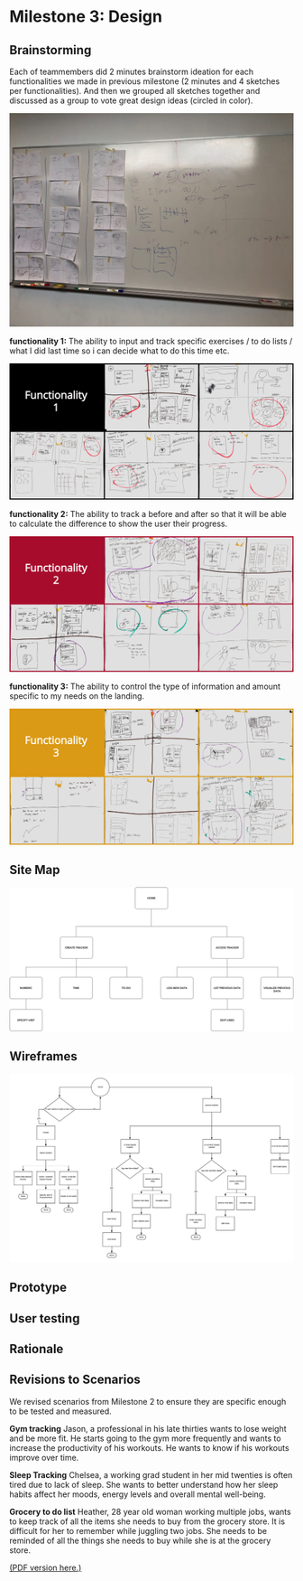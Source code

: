 # Milestone 3: Design

## Brainstorming

Each of teammembers did 2 minutes brainstorm ideation for each functionalities we made in previous milestone (2 minutes and 4 sketches per functionalities). And then we grouped all sketches together and discussed as a group to vote great design ideas (circled in color). 

![](brainstorm/brainstorm.jpeg)

<div class='page-break'></div>

**functionality 1:**
The ability to input and track specific exercises / to do lists / what I did last time so i can decide what to do this time etc. 

![](brainstorm/Functionality-1.png)

<div class='page-break'></div>

**functionality 2:**
The ability to track a before and after so that it will be able to calculate the difference to show the user their progress.

![](brainstorm/Functionality-2.png)

<div class='page-break'></div>


**functionality 3:**
 The ability to control the type of information and amount specific to my needs on the landing. 

![](brainstorm/Functionality-3.png)

<div class='page-break'></div>

## Site Map
![](SiteMap.jpg)
<div class='page-break'></div>

## Wireframes
![](Wireframe.png)
<div class='page-break'></div>


## Prototype



## User testing




## Rationale


## Revisions to Scenarios
We revised scenarios from Milestone 2 to ensure they are specific enough to be tested and measured. 

**Gym tracking**
Jason, a professional in his late thirties wants to lose weight and be more fit. He starts going to the gym more frequently and wants to increase the productivity of his workouts. He wants to know if his workouts improve over time. 

**Sleep Tracking**
Chelsea, a working grad student in her mid twenties is often tired due to lack of sleep. She wants to better understand how her sleep habits affect her moods, energy levels and overall mental well-being. 

**Grocery to do list**
Heather, 28 year old woman working multiple jobs, wants to keep track of all the items she needs to buy from the grocery store. It is difficult for her to remember while juggling two jobs. She needs to be reminded of all the things she needs to buy while she is at the grocery store. 

[(PDF version here.)](revisedContent/scenarios-revised.pdf)